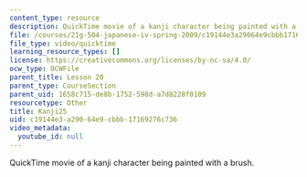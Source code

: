```yaml
---
content_type: resource
description: QuickTime movie of a kanji character being painted with a brush.
file: /courses/21g-504-japanese-iv-spring-2009/c19144e3a29064e9cbbb17169276c736_Kanji25.mov
file_type: video/quicktime
learning_resource_types: []
license: https://creativecommons.org/licenses/by-nc-sa/4.0/
ocw_type: OCWFile
parent_title: Lesson 20
parent_type: CourseSection
parent_uid: 1658c715-de8b-1752-598d-a7d8228f0109
resourcetype: Other
title: Kanji25
uid: c19144e3-a290-64e9-cbbb-17169276c736
video_metadata:
  youtube_id: null
---
```

QuickTime movie of a kanji character being painted with a brush.
